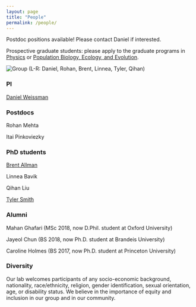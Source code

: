 ```yaml
---
layout: page
title: "People"
permalink: /people/
---
```


Postdoc positions available! Please contact Daniel if interested.

Prospective graduate students: please apply to the graduate programs in [Physics](http://www.physics.emory.edu/home/academic/graduate/index.html)
or [Population Biology, Ecology, and Evolution](http://www.biomed.emory.edu/PROGRAM_SITES/PBEE/index.html).

![Group](/images/group2019-1.jpg)
(L-R: Daniel, Rohan, Brent, Linnea, Tyler, Qihan)

### PI

[Daniel Weissman](/people/dbw.html)

### Postdocs

Rohan Mehta

Itai Pinkoviezky

### PhD students

[Brent Allman](/people/bea.html)

Linnea Bavik

Qihan Liu

[Tyler Smith](/people/tbs.html)

### Alumni

Mahan Ghafari (MSc 2018, now D.Phil. student at Oxford University)

Jayeol Chun (BS 2018, now Ph.D. student at Brandeis University)

Caroline Holmes (BS 2017, now Ph.D. student at Princeton University)


### Diversity

Our lab welcomes participants of any socio-economic background, nationality, race/ethnicity, religion, gender identification, sexual orientation, age, or disability status. We believe in the importance of equity and inclusion in our group and in our community.
